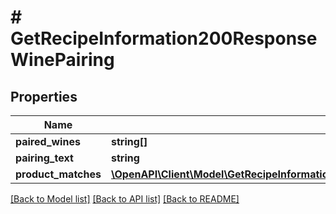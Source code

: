 # # GetRecipeInformation200ResponseWinePairing

## Properties

Name | Type | Description | Notes
------------ | ------------- | ------------- | -------------
**paired_wines** | **string[]** |  |
**pairing_text** | **string** |  |
**product_matches** | [**\OpenAPI\Client\Model\GetRecipeInformation200ResponseWinePairingProductMatchesInner[]**](GetRecipeInformation200ResponseWinePairingProductMatchesInner.md) |  |

[[Back to Model list]](../../README.md#models) [[Back to API list]](../../README.md#endpoints) [[Back to README]](../../README.md)
